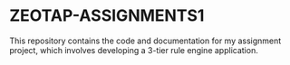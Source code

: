 # ZEOTAP-ASSIGNMENTS1
This repository contains the code and documentation for my assignment project, which involves developing a 3-tier rule engine application.
